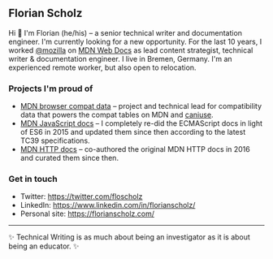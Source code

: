 ## Florian Scholz 

Hi :wave: I'm Florian (he/his) – a senior technical writer and documentation engineer. I'm currently looking for a new opportunity. For the last 10 years, I worked [@mozilla](https://github.com/mozilla) on [MDN Web Docs](https://developer.mozilla.org) as lead content strategist, technical writer & documentation engineer. I live in Bremen, Germany. I'm an experienced remote worker, but also open to relocation.

### Projects I'm proud of

- [MDN browser compat data](https://github.com/mdn/browser-compat-data) – project and technical lead for compatibility data that powers the compat tables on MDN and [caniuse](https://hacks.mozilla.org/2019/09/caniuse-and-mdn-compat-data-collaboration/).
- [MDN JavaScript docs](https://developer.mozilla.org/en-US/docs/Web/JavaScript) – I completely re-did the ECMAScript docs in light of ES6 in 2015 and updated them since then according to the latest TC39 specifications.
- [MDN HTTP docs](https://developer.mozilla.org/en-US/docs/Web/HTTP) – co-authored the original MDN HTTP docs in 2016 and curated them since then.

### Get in touch

- Twitter: https://twitter.com/floscholz
- LinkedIn: https://www.linkedin.com/in/florianscholz/
- Personal site: https://florianscholz.com/

<hr>

:sparkles: Technical Writing is as much about being an investigator as it is about being an educator. :sparkles:
